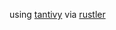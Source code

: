 using [tantivy](https://github.com/tantivy-search/tantivy) via [rustler](https://github.com/hansihe/rustler)
